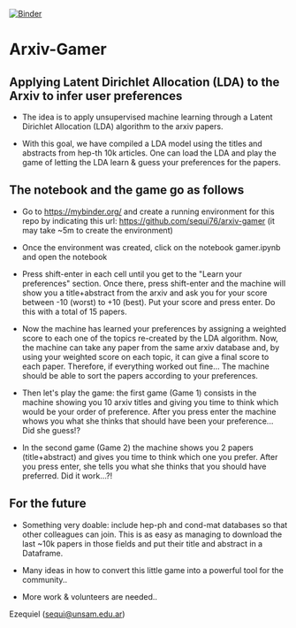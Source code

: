 [![Binder](https://mybinder.org/badge_logo.svg)](https://mybinder.org/v2/gh/sequi76/arxiv-gamer/master)


# Arxiv-Gamer

## Applying Latent Dirichlet Allocation (LDA) to the Arxiv to infer user preferences

- The idea is to apply unsupervised machine learning through a Latent Dirichlet Allocation (LDA) algorithm to the arxiv papers.

- With this goal, we have compiled a LDA model using the titles and abstracts from hep-th 10k articles.  One can load the LDA and play the game of letting the LDA learn & guess your preferences for the papers.

## The notebook and the game go as follows

- Go to https://mybinder.org/ and create a running environment for this repo by indicating this url: https://github.com/sequi76/arxiv-gamer (it may take ~5m to create the environment)

- Once the environment was created, click on the notebook gamer.ipynb and open the notebook

- Press shift-enter in each cell until you get to the "Learn your preferences" section.  Once there, press shift-enter and the machine will show you a title+abstract from the arxiv and ask you for your score between -10 (worst) to +10 (best).  Put your score and press enter.  Do this with a total of 15 papers.

- Now the machine has learned your preferences by assigning a weighted score to each one of the topics re-created by the LDA algorithm.  Now, the machine can take any paper from the same arxiv database and, by using your weighted score on each topic, it can give a final score to each paper.  Therefore, if everything worked out fine... The machine should be able to sort the papers according to your preferences.

- Then let's play the game: the first game (Game 1) consists in the machine showing you 10 arxiv titles and giving you time to think which would be your order of preference.  After you press enter the machine whows you what she thinks that should have been your preference... Did she guess!?

- In the second game (Game 2) the machine shows you 2 papers (title+abstract) and gives you time to think which one you prefer.  After you press enter, she tells you what she thinks that you should have preferred.  Did it work...?!

## For the future

- Something very doable: include hep-ph and cond-mat databases so that other colleagues can join.  This is as easy as managing to download the last ~10k papers in those fields and put their title and abstract in a Dataframe.

- Many ideas in how to convert this little game into a powerful tool for the community..

- More work & volunteers are needed..


Ezequiel (sequi@unsam.edu.ar)
